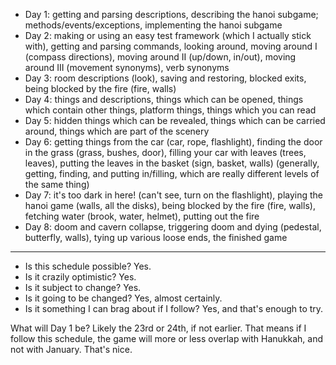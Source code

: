 * Day 1: getting and parsing descriptions, describing the hanoi subgame; methods/events/exceptions, implementing the hanoi subgame
* Day 2: making or using an easy test framework (which I actually stick with), getting and parsing commands, looking around, moving around I (compass directions), moving around II (up/down, in/out), moving around III (movement synonyms), verb synonyms
* Day 3: room descriptions (look), saving and restoring, blocked exits, being blocked by the fire (fire, walls)
* Day 4: things and descriptions, things which can be opened, things which contain other things, platform things, things which you can read
* Day 5: hidden things which can be revealed, things which can be carried around, things which are part of the scenery
* Day 6: getting things from the car (car, rope, flashlight), finding the door in the grass (grass, bushes, door), filling your car with leaves (trees, leaves), putting the leaves in the basket (sign, basket, walls) (generally, getting, finding, and putting in/filling, which are really different levels of the same thing)
* Day 7: it's too dark in here! (can't see, turn on the flashlight), playing the hanoi game (walls, all the disks), being blocked by the fire (fire, walls), fetching water (brook, water, helmet), putting out the fire
* Day 8: doom and cavern collapse, triggering doom and dying (pedestal, butterfly, walls), tying up various loose ends, the finished game

------------------

* Is this schedule possible? Yes.
* Is it crazily optimistic? Yes.
* Is it subject to change? Yes.
* Is it going to be changed? Yes, almost certainly.
* Is it something I can brag about if I follow? Yes, and that's enough to try.

What will Day 1 be? Likely the 23rd or 24th, if not earlier. That means if I follow this schedule, the game will more or less overlap with Hanukkah, and not with January. That's nice.

